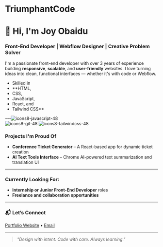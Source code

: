 # TriumphantCode

# 👋 Hi, I'm Joy Obaidu

###  Front-End Developer | Webflow Designer | Creative Problem Solver

I'm a passionate front-end developer with over 3 years of experience building **responsive**, **scalable**, and **user-friendly** websites. I love turning ideas into clean, functional interfaces — whether it's with code or Webflow.

-  Skilled in
-  **HTML,
-  CSS,
-  JavaScript,
-  React, and
-  Tailwind CSS**

---![icons8-javascript-48](https://github.com/user-attachments/assets/33ff3c68-5048-4936-bb94-1c7b6d02e3ce)  
![icons8-git-48](https://github.com/user-attachments/assets/07907af7-5a91-44c9-8441-6f6b07f3522a) ![icons8-tailwindcss-48](https://github.com/user-attachments/assets/80e6e56c-6862-4294-af35-bf09c4129e97)

###  Projects I'm Proud Of
-  **Conference Ticket Generator** – A React-based app for dynamic ticket creation  
-  **AI Text Tools Interface** – Chrome AI-powered text summarization and translation UI  
---

###  Currently Looking For:
-  **Internship or Junior Front-End Developer** roles  
-  **Freelance and collaboration opportunities**  

---

### 📬 Let’s Connect  
[Portfolio Website](https://portfolio-react-js-joy.vercel.app/)  • [Email](joyobaidu@gmail.com)

---

> *"Design with intent. Code with care. Always learning."*


